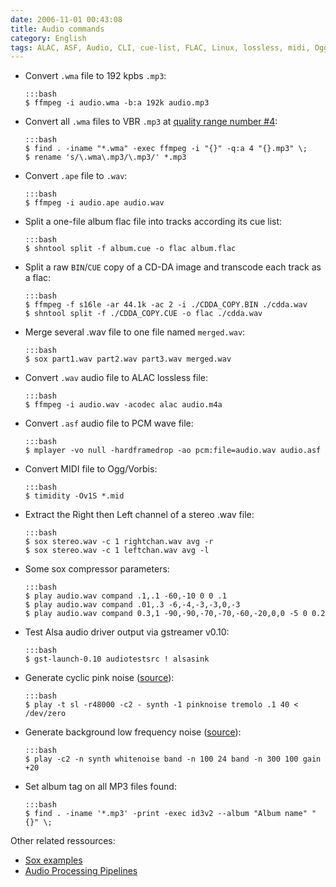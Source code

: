 ```yaml
---
date: 2006-11-01 00:43:08
title: Audio commands
category: English
tags: ALAC, ASF, Audio, CLI, cue-list, FLAC, Linux, lossless, midi, Ogg, shntool, sox, PCM, id3v2
---
```


  * Convert `.wma` file to 192 kpbs `.mp3`:

        :::bash
        $ ffmpeg -i audio.wma -b:a 192k audio.mp3

  * Convert all `.wma` files to VBR `.mp3` at [quality range number
    #4](https://trac.ffmpeg.org/wiki/Encode/MP3#VBREncoding):

        :::bash
        $ find . -iname "*.wma" -exec ffmpeg -i "{}" -q:a 4 "{}.mp3" \;
        $ rename 's/\.wma\.mp3/\.mp3/' *.mp3

  * Convert `.ape` file to `.wav`:

        :::bash
        $ ffmpeg -i audio.ape audio.wav

  * Split a one-file album flac file into tracks according its cue list:

        :::bash
        $ shntool split -f album.cue -o flac album.flac

  * Split a raw `BIN`/`CUE` copy of a CD-DA image and transcode each track as a flac:

        :::bash
        $ ffmpeg -f s16le -ar 44.1k -ac 2 -i ./CDDA_COPY.BIN ./cdda.wav
        $ shntool split -f ./CDDA_COPY.CUE -o flac ./cdda.wav

  * Merge several .wav file to one file named `merged.wav`:

        :::bash
        $ sox part1.wav part2.wav part3.wav merged.wav

  * Convert `.wav` audio file to ALAC lossless file:

        :::bash
        $ ffmpeg -i audio.wav -acodec alac audio.m4a

  * Convert `.asf` audio file to PCM wave file:

        :::bash
        $ mplayer -vo null -hardframedrop -ao pcm:file=audio.wav audio.asf

  * Convert MIDI file to Ogg/Vorbis:

        :::bash
        $ timidity -Ov1S *.mid

  * Extract the Right then Left channel of a stereo .wav file:

        :::bash
        $ sox stereo.wav -c 1 rightchan.wav avg -r
        $ sox stereo.wav -c 1 leftchan.wav avg -l

  * Some sox compressor parameters:

        :::bash
        $ play audio.wav compand .1,.1 -60,-10 0 0 .1
        $ play audio.wav compand .01,.3 -6,-4,-3,-3,0,-3
        $ play audio.wav compand 0.3,1 -90,-90,-70,-70,-60,-20,0,0 -5 0 0.2

  * Test Alsa audio driver output via gstreamer v0.10:

        :::bash
        $ gst-launch-0.10 audiotestsrc ! alsasink

  * Generate cyclic pink noise ([source](http://news.ycombinator.com/item?id=3547169)):

        :::bash
        $ play -t sl -r48000 -c2 - synth -1 pinknoise tremolo .1 40 <  /dev/zero

  * Generate background low frequency noise ([source](http://news.ycombinator.com/item?id=3547169)):

        :::bash
        $ play -c2 -n synth whitenoise band -n 100 24 band -n 300 100 gain +20
        
  * Set album tag on all MP3 files found:

        :::bash
        $ find . -iname '*.mp3' -print -exec id3v2 --album "Album name" "{}" \;

Other related ressources:

  * [Sox examples](http://linuxcommand.org/man_pages/soxexam1.html)
  * [Audio Processing Pipelines](http://linuxgazette.net/issue73/chung.html)

